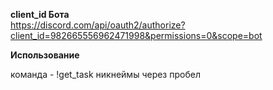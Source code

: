 **client_id Бота** \
https://discord.com/api/oauth2/authorize?client_id=982665556962471998&permissions=0&scope=bot

**Использование**

команда - !get_task никнеймы через пробел

